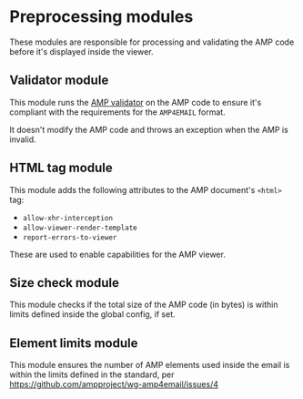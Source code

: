 # Preprocessing modules

These modules are responsible for processing and validating the AMP code before
it's displayed inside the viewer.

## Validator module

This module runs the [AMP validator](https://www.npmjs.com/package/amphtml-validator)
on the AMP code to ensure it's compliant with the requirements for the
`AMP4EMAIL` format.

It doesn't modify the AMP code and throws an exception when the AMP is invalid.

## HTML tag module

This module adds the following attributes to the AMP document's `<html>` tag:

-   `allow-xhr-interception`
-   `allow-viewer-render-template`
-   `report-errors-to-viewer`

These are used to enable capabilities for the AMP viewer.

## Size check module

This module checks if the total size of the AMP code (in bytes) is within limits
defined inside the global config, if set.

## Element limits module

This module ensures the number of AMP elements used inside the email is within
the limits defined in the standard, per https://github.com/ampproject/wg-amp4email/issues/4
